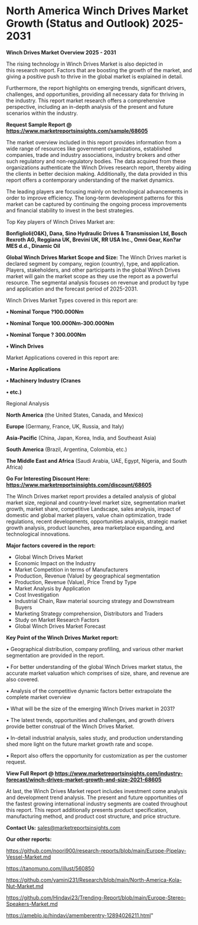 # North America Winch Drives Market Growth (Status and Outlook) 2025-2031

<Strong> Winch Drives Market Overview 2025 - 2031</strong>

The rising technology in Winch Drives Market is also depicted in this research report. Factors that are boosting the growth of the market, and giving a positive push to thrive in the global market is explained in detail.

Furthermore, the report highlights on emerging trends, significant drivers, challenges, and opportunities, providing all necessary data for thriving in the industry. This report market research offers a comprehensive perspective, including an in-depth analysis of the present and future scenarios within the industry.

<strong>Request Sample Report @ <a href=https://www.marketreportsinsights.com/sample/68605>https://www.marketreportsinsights.com/sample/68605</a></strong>

The market overview included in this report provides information from a wide range of resources like government organizations, established companies, trade and industry associations, industry brokers and other such regulatory and non-regulatory bodies. The data acquired from these organizations authenticate the Winch Drives research report, thereby aiding the clients in better decision making. Additionally, the data provided in this report offers a contemporary understanding of the market dynamics.

The leading players are focusing mainly on technological advancements in order to improve efficiency. The long-term development patterns for this market can be captured by continuing the ongoing process improvements and financial stability to invest in the best strategies.

Top Key players of Winch Drives Market are:

<strong>Bonfiglioli(O&K), Dana, Sino Hydraulic Drives & Transmission Ltd, Bosch Rexroth AG, Reggiana UK, Brevini UK, RR USA Inc., Omni Gear, Kon?ar MES d.d., Dinamic Oil</strong>

<strong><b>Global Winch Drives Market Scope and Size:</b></strong>
The Winch Drives market is declared segment by company, region (country), type, and application. Players, stakeholders, and other participants in the global Winch Drives market will gain the market scope as they use the report as a powerful resource. The segmental analysis focuses on revenue and product by type and application and the forecast period of 2025-2031.

Winch Drives Market Types covered in this report are:

<strong>• Nominal Torque ?100.000Nm

• Nominal Torque 100.000Nm-300.000Nm

• Nominal Torque ? 300.000Nm

• Winch Drives</strong>

Market Applications covered in this report are:

<strong>• Marine Applications

• Machinery Industry (Cranes

• etc.)</strong> 

Regional Analysis

<strong>North America</strong> (the United States, Canada, and Mexico)

<strong>Europe</strong> (Germany, France, UK, Russia, and Italy)

<strong>Asia-Pacific</strong> (China, Japan, Korea, India, and Southeast Asia)

<strong>South America</strong> (Brazil, Argentina, Colombia, etc.)

<strong>The Middle East and Africa</strong> (Saudi Arabia, UAE, Egypt, Nigeria, and South Africa)

<strong>Go For Interesting Discount Here: <a href=https://www.marketreportsinsights.com/discount/68605>https://www.marketreportsinsights.com/discount/68605</a></strong>

The Winch Drives market report provides a detailed analysis of global market size, regional and country-level market size, segmentation market growth, market share, competitive Landscape, sales analysis, impact of domestic and global market players, value chain optimization, trade regulations, recent developments, opportunities analysis, strategic market growth analysis, product launches, area marketplace expanding, and technological innovations.

<strong><b>Major factors covered in the report:</b></strong>
<ul>
  <li>Global Winch Drives Market </li>
  <li>Economic Impact on the Industry</li>
  <li>Market Competition in terms of Manufacturers</li>
  <li>Production, Revenue (Value) by geographical segmentation</li>
  <li>Production, Revenue (Value), Price Trend by Type</li>
  <li>Market Analysis by Application</li>
  <li>Cost Investigation</li>
  <li>Industrial Chain, Raw material sourcing strategy and Downstream Buyers</li>
  <li>Marketing Strategy comprehension, Distributors and Traders</li>
  <li>Study on Market Research Factors</li>
  <li>Global Winch Drives Market Forecast</li>
</ul>

<strong><b>Key Point of the Winch Drives Market report:</b></strong>

• Geographical distribution, company profiling, and various other market segmentation are provided in the report.

• For better understanding of the global Winch Drives market status, the accurate market valuation which comprises of size, share, and revenue are also covered.

• Analysis of the competitive dynamic factors better extrapolate the complete market overview

• What will be the size of the emerging Winch Drives market in 2031?

• The latest trends, opportunities and challenges, and growth drivers provide better construal of the Winch Drives Market.

• In-detail industrial analysis, sales study, and production understanding shed more light on the future market growth rate and scope.

• Report also offers the opportunity for customization as per the customer request.

<strong><b>View Full Report @ <a href=https://www.marketreportsinsights.com/industry-forecast/winch-drives-market-growth-and-size-2021-68605>https://www.marketreportsinsights.com/industry-forecast/winch-drives-market-growth-and-size-2021-68605</a></b></strong>


At last, the Winch Drives Market report includes investment come analysis and development trend analysis. The present and future opportunities of the fastest growing international industry segments are coated throughout this report. This report additionally presents product specification, manufacturing method, and product cost structure, and price structure.

<strong>Contact Us:</strong>
sales@marketreportsinsights.com

<strong>Our other reports:</strong>

<a href=https://github.com/noori900/research-reports/blob/main/Europe-Pipelay-Vessel-Market.md>https://github.com/noori900/research-reports/blob/main/Europe-Pipelay-Vessel-Market.md</a>

<a href=https://tanomuno.com/illust/560850>https://tanomuno.com/illust/560850</a>

<a href=https://github.com/yamini231/Research/blob/main/North-America-Kola-Nut-Market.md>https://github.com/yamini231/Research/blob/main/North-America-Kola-Nut-Market.md</a>

<a href=https://github.com/Hindavi23/Trending-Report/blob/main/Europe-Stereo-Speakers-Market.md>https://github.com/Hindavi23/Trending-Report/blob/main/Europe-Stereo-Speakers-Market.md</a>

<a href=https://ameblo.jp/hindavi/amemberentry-12894026211.html>https://ameblo.jp/hindavi/amemberentry-12894026211.html</a>"
